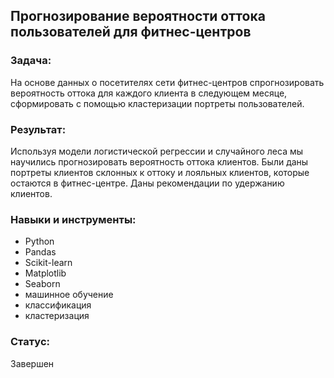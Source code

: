 ## Прогнозирование вероятности оттока пользователей для фитнес-центров
### Задача:
На основе данных о посетителях сети фитнес-центров спрогнозировать вероятность оттока для каждого клиента в следующем месяце, сформировать с помощью кластеризации портреты пользователей.
### Результат:
Используя модели логистической регрессии и случайного леса мы научились прогнозировать вероятность оттока клиентов. Были даны портреты клиентов склонных к оттоку и лояльных клиентов, которые остаются в фитнес-центре. Даны рекомендации по удержанию клиентов. 

### Навыки и инструменты:

 - Python
 - Pandas
 - Scikit-learn
 - Matplotlib
 - Seaborn
 - машинное обучение
 - классификация
 - кластеризация
### Статус:
Завершен
